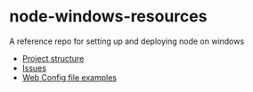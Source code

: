 # node-windows-resources
A reference repo for setting up and deploying node on windows

- [Project structure](PROJECT_STRUCTURE.md)
- [Issues](ISSUES.md)
- [Web Config file examples](WEB_CONFIG.md)

